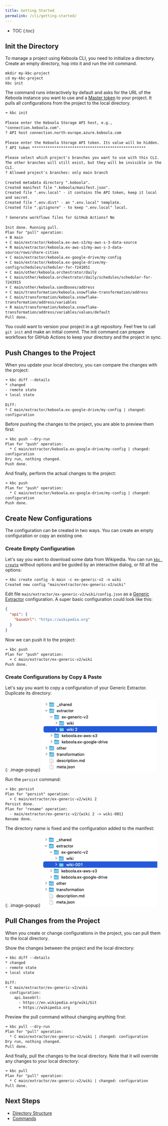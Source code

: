 ```yaml
---
title: Getting Started
permalink: /cli/getting-started/
---
```


* TOC
{:toc}

## Init the Directory

To manage a project using Keboola CLI, you need to initialize a directory. Create an empty directory, hop into it and run
the init command.

```
mkdir my-kbc-project
cd my-kbc-project
kbc init
```

The command runs interactively by default and asks for the URL of the Keboola instance you want to use and
a [Master token](https://help.keboola.com/management/project/tokens/#master-tokens) to your project. It pulls all 
configurations from the project to the local directory.

```
➜ kbc init

Please enter the Keboola Storage API host, e.g., "connection.keboola.com".
? API host connection.north-europe.azure.keboola.com

Please enter the Keboola Storage API token. Its value will be hidden.
? API token ***************************************************

Please select which project's branches you want to use with this CLI.
The other branches will still exist, but they will be invisible in the CLI.
? Allowed project's branches: only main branch

Created metadata directory ".keboola".
Created manifest file ".keboola/manifest.json".
Created file ".env.local" - it contains the API token, keep it local and secret.
Created file ".env.dist" - an ".env.local" template.
Created file ".gitignore" - to keep ".env.local" local.

? Generate workflows files for GitHub Actions? No

Init done. Running pull.
Plan for "pull" operation:
+ B main
+ C main/extractor/keboola.ex-aws-s3/my-aws-s-3-data-source
+ R main/extractor/keboola.ex-aws-s3/my-aws-s-3-data-source/rows/share-cities
+ C main/extractor/keboola.ex-google-drive/my-config
+ C main/extractor/keboola.ex-google-drive/my-config/schedules/scheduler-for-7241051
+ C main/other/keboola.orchestrator/daily
+ C main/other/keboola.orchestrator/daily/schedules/scheduler-for-7243915
+ C main/other/keboola.sandboxes/address
+ C main/transformation/keboola.snowflake-transformation/address
+ C main/transformation/keboola.snowflake-transformation/address/variables
+ R main/transformation/keboola.snowflake-transformation/address/variables/values/default
Pull done.
```

You could want to version your project in a git repository. Feel free to call `git init` and make an initial commit.
The init command can prepare workflows for GitHub Actions to keep your directory and the project in sync. 

## Push Changes to the Project

When you update your local directory, you can compare the changes with the project:

```
➜ kbc diff --details
* changed
- remote state
+ local state

Diff:
* C main/extractor/keboola.ex-google-drive/my-config | changed: configuration
```

Before pushing the changes to the project, you are able to preview them first:

```
➜ kbc push --dry-run
Plan for "push" operation:
  * C main/extractor/keboola.ex-google-drive/my-config | changed: configuration
Dry run, nothing changed.
Push done.
```

And finally, perform the actual changes to the project:

```
➜ kbc push
Plan for "push" operation:
  * C main/extractor/keboola.ex-google-drive/my-config | changed: configuration
Push done.
```

## Create New Configurations

The configuration can be created in two ways. You can create an empty configuration or copy an existing one.

### Create Empty Configuration
Let's say you want to download some data from Wikipedia. You can run [`kbc create`](/cli/commands/local/create/config/) 
without options and be guided by an interactive dialog, or fill all the options:

```
➜ kbc create config -b main -c ex-generic-v2 -n wiki
Created new config "main/extractor/ex-generic-v2/wiki"
```

Edit file `main/extractor/ex-generic-v2/wiki/config.json` as 
a [Generic Extractor](/extend/generic-extractor/) configuration. A super basic 
configuration could look like this:

```json
{
  "api": {
    "baseUrl": "https://wikipedia.org"
  }
}
```

Now we can push it to the project:

```
➜ kbc push
Plan for "push" operation:
  + C main/extractor/ex-generic-v2/wiki
Push done.
```

### Create Configurations by Copy & Paste

Let's say you want to copy a configuration of your Generic Extractor. Duplicate its directory:

{: .image-popup}
![Screenshot -- Duplicate a configuration directory](/cli/getting-started/configurations-copy-1.jpg)

Run the `persist` command:

```
➜ kbc persist
Plan for "persist" operation:
  + C main/extractor/ex-generic-v2/wiki 2
Persist done.
Plan for "rename" operation:
  - main/extractor/ex-generic-v2/{wiki 2 -> wiki-001}
Rename done.
```

The directory name is fixed and the configuration added to the manifest:

{: .image-popup}
![Screenshot -- Fixed configuration directory](/cli/getting-started/configurations-copy-2.jpg)

## Pull Changes from the Project

When you create or change configurations in the project, you can pull them to the local directory.

Show the changes between the project and the local directory:

```
➜ kbc diff --details
* changed
- remote state
+ local state

Diff:
* C main/extractor/ex-generic-v2/wiki
  configuration:
    api.baseUrl:
      - https://en.wikipedia.org/wiki/Git
      + https://wikipedia.org
```

Preview the pull command without changing anything first:

```
➜ kbc pull --dry-run
Plan for "pull" operation:
  * C main/extractor/ex-generic-v2/wiki | changed: configuration
Dry run, nothing changed.
Pull done.
```

And finally, pull the changes to the local directory. Note that it will override any changes to your local directory:

```
➜ kbc pull
Plan for "pull" operation:
  * C main/extractor/ex-generic-v2/wiki | changed: configuration
Pull done.
```

## Next Steps

- [Directory Structure](/cli/structure/)
- [Commands](/cli/commands/)
